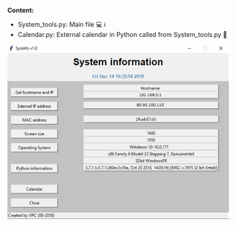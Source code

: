 <B>Content:</B>

* System_tools.py: Main file :computer: :information_source:
* Calendar.py: External calendar in Python called from System_tools.py :calendar:


![](images/System_info.png)
